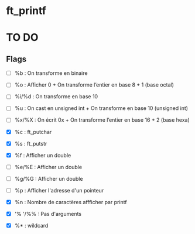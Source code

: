 # ft_printf

# TO DO
## Flags
- [ ] %b : On transforme en binaire
- [ ] %o : Afficher 0 + On transforme l’entier en base 8 + 1 (base octal)
- [ ] %i/%d : On transforme en base 10
- [ ] %u : On cast en unsigned int + On transforme en base 10 (unsigned int)
- [ ] %x/%X : On écrit 0x + On transforme l’entier en base 16 + 2 (base hexa)
- [x] %c : ft_putchar
- [x] %s : ft_putstr
- [x] %f : Afficher un double
- [ ] %e/%E : Afficher un double
- [ ] %g/%G : Afficher un double
- [ ] %p : Afficher l'adresse d'un pointeur
- [x] %n : Nombre de caractères affficher par printf

- [x] '% '/%% : Pas d'arguments
- [x] %* : wildcard
